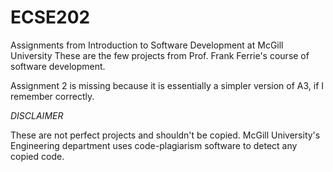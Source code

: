 # ECSE202
Assignments from Introduction to Software Development at McGill University
  These are the few projects from Prof. Frank Ferrie's course of software development. 

Assignment 2 is missing because it is essentially a simpler version of A3, if I remember correctly.


*DISCLAIMER*

  These are not perfect projects and shouldn't be copied.
    McGill University's Engineering department uses code-plagiarism software to detect any copied code.
    
